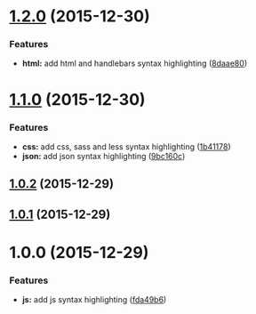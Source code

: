 <a name="1.2.0"></a>
# [1.2.0](https://github.com/colinmeinke/oaxaca-syntax-theme/compare/v1.1.0...v1.2.0) (2015-12-30)


### Features

* **html:** add html and handlebars syntax highlighting ([8daae80](https://github.com/colinmeinke/oaxaca-syntax-theme/commit/8daae80))



<a name="1.1.0"></a>
# [1.1.0](https://github.com/colinmeinke/oaxaca-syntax-theme/compare/v1.0.2...v1.1.0) (2015-12-30)


### Features

* **css:** add css, sass and less syntax highlighting ([1b41178](https://github.com/colinmeinke/oaxaca-syntax-theme/commit/1b41178))
* **json:** add json syntax highlighting ([9bc160c](https://github.com/colinmeinke/oaxaca-syntax-theme/commit/9bc160c))



<a name="1.0.2"></a>
## [1.0.2](https://github.com/colinmeinke/oaxaca-syntax-theme/compare/v1.0.1...v1.0.2) (2015-12-29)




<a name="1.0.1"></a>
## [1.0.1](https://github.com/colinmeinke/oaxaca-syntax-theme/compare/v1.0.0...v1.0.1) (2015-12-29)




<a name="1.0.0"></a>
# 1.0.0 (2015-12-29)


### Features

* **js:** add js syntax highlighting ([fda49b6](https://github.com/colinmeinke/oaxaca-syntax/commit/fda49b6))



